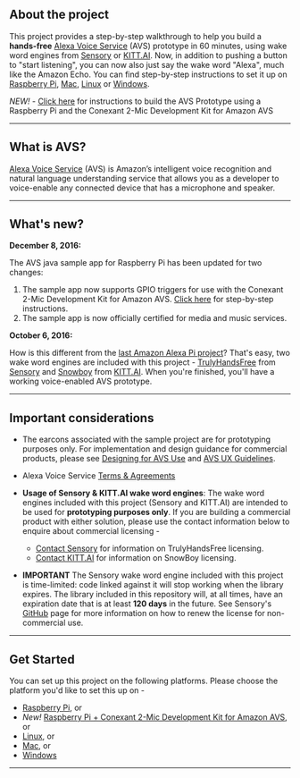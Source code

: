 ## About the project

This project provides a step-by-step walkthrough to help you build a **hands-free** [Alexa Voice Service](https://developer.amazon.com/avs) (AVS) prototype in 60 minutes, using wake word engines from [Sensory](https://github.com/Sensory/alexa-rpi) or [KITT.AI](https://github.com/Kitt-AI/snowboy). Now, in addition to pushing a button to "start listening", you can now also just say the wake word "Alexa", much like the Amazon Echo. You can find step-by-step instructions to set it up on [Raspberry Pi](Raspberry-Pi), [Mac](Mac), [Linux](Linux) or [Windows](Windows).

*NEW!* - [Click here](Conexant2Mic-Raspberry-Pi) for instructions to build the AVS Prototype using a Raspberry Pi and the Conexant 2-Mic Development Kit for Amazon AVS

---
## What is AVS?

[Alexa Voice Service](https://developer.amazon.com/avs) (AVS)  is Amazon’s intelligent voice recognition and natural language understanding service that allows you as a developer to voice-enable any connected device that has a microphone and speaker.

---

## What's new?

**December 8, 2016:**

The AVS java sample app for Raspberry Pi has been updated for two changes:  

1.	The sample app now supports GPIO triggers for use with the Conexant 2-Mic Development Kit for Amazon AVS. [Click here](Conexant2Mic-Raspberry-Pi) for step-by-step instructions.  
2.	The sample app is now officially certified for media and music services.  

**October 6, 2016:**

How is this different from the [last Amazon Alexa Pi project](https://github.com/alexa/alexa-avs-raspberry-pi/tree/79b7df7aaa4c5304446f59c0bd3ee2589b245115)? That's easy, two wake word engines are included with this project - [TrulyHandsFree](https://github.com/Sensory/alexa-rpi) from [Sensory](http://www.sensory.com/) and [Snowboy](https://github.com/Kitt-AI/snowboy) from  [KITT.AI](http://kitt.ai). When you're finished, you'll have a working voice-enabled AVS prototype.

---

## Important considerations

* The earcons associated with the sample project are for prototyping purposes only. For implementation and design guidance for commercial products, please see [Designing for AVS
Use](https://developer.amazon.com/public/solutions/alexa/alexa-voice-service/content/designing-for-the-alexa-voice-service) and [AVS UX Guidelines](https://developer.amazon.com/public/solutions/alexa/alexa-voice-service/content/alexa-voice-service-ux-design-guidelines).

* Alexa Voice Service [Terms & Agreements](https://developer.amazon.com/public/solutions/alexa/alexa-voice-service/support/terms-and-agreements)

* **Usage of Sensory & KITT.AI wake word engines**: The wake word engines included with this project (Sensory and KITT.AI) are intended to be used for **prototyping purposes only**. If you are building a commercial product with either solution, please use the contact information below to enquire about commercial licensing -
  * [Contact Sensory](http://www.sensory.com/support/contact/us-sales/) for information on TrulyHandsFree  licensing.
  * [Contact KITT.AI](mailto:snowboy@kitt.ai) for information on SnowBoy licensing.

* **IMPORTANT** The Sensory wake word engine included with this project is time-limited: code linked against it will stop working when the library expires. The library included in this repository will, at all times, have an expiration date that is at least **120 days** in the future. See Sensory's [GitHub](https://github.com/Sensory/alexa-rpi#license) page for more information on how to renew the license for non-commercial use.

---

## Get Started

You can set up this project on the following platforms. Please choose the platform you'd like to set this up on -

* [Raspberry Pi](Raspberry-Pi), or
* *New!* [Raspberry Pi + Conexant 2-Mic Development Kit for Amazon AVS](Conexant2Mic-Raspberry-Pi), or
* [Linux](Linux), or
* [Mac](Mac), or
* [Windows](Windows)

---
